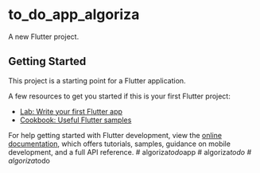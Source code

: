# to_do_app_algoriza

A new Flutter project.

## Getting Started

This project is a starting point for a Flutter application.

A few resources to get you started if this is your first Flutter project:

- [Lab: Write your first Flutter app](https://docs.flutter.dev/get-started/codelab)
- [Cookbook: Useful Flutter samples](https://docs.flutter.dev/cookbook)

For help getting started with Flutter development, view the
[online documentation](https://docs.flutter.dev/), which offers tutorials,
samples, guidance on mobile development, and a full API reference.
#   a l g o r i z a _ t o d o _ a p p  
 #   a l g o r i z a _ t o d o  
 #   a l g o r i z a _ t o d o  
 